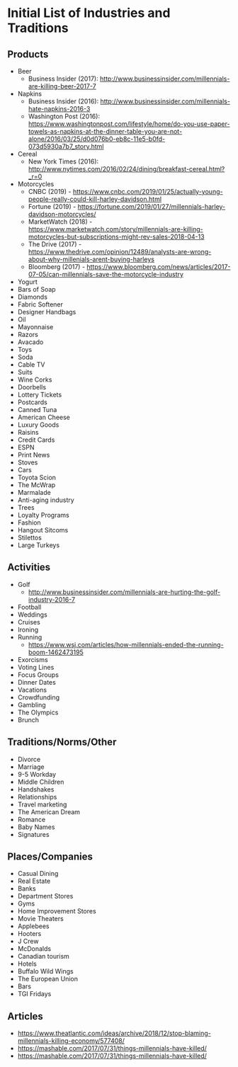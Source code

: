 # Initial List of Industries and Traditions

## Products
- Beer
  - Business Insider (2017): http://www.businessinsider.com/millennials-are-killing-beer-2017-7
- Napkins
  - Business Insider (2016): http://www.businessinsider.com/millennials-hate-napkins-2016-3
  - Washington Post (2016): https://www.washingtonpost.com/lifestyle/home/do-you-use-paper-towels-as-napkins-at-the-dinner-table-you-are-not-alone/2016/03/25/d0d076b0-eb8c-11e5-b0fd-073d5930a7b7_story.html
- Cereal
  - New York Times (2016): http://www.nytimes.com/2016/02/24/dining/breakfast-cereal.html?_r=0
- Motorcycles
  - CNBC (2019) - https://www.cnbc.com/2019/01/25/actually-young-people-really-could-kill-harley-davidson.html
  - Fortune (2019) - https://fortune.com/2019/01/27/millennials-harley-davidson-motorcycles/
  - MarketWatch (2018) - https://www.marketwatch.com/story/millennials-are-killing-motorcycles-but-subscriptions-might-rev-sales-2018-04-13
  - The Drive (2017) - https://www.thedrive.com/opinion/12489/analysts-are-wrong-about-why-millenials-arent-buying-harleys
  - Bloomberg (2017) - https://www.bloomberg.com/news/articles/2017-07-05/can-millennials-save-the-motorcycle-industry
- Yogurt
- Bars of Soap
- Diamonds
- Fabric Softener
- Designer Handbags
- Oil
- Mayonnaise
- Razors
- Avacado
- Toys
- Soda
- Cable TV
- Suits
- Wine Corks
- Doorbells
- Lottery Tickets
- Postcards
- Canned Tuna
- American Cheese
- Luxury Goods
- Raisins
- Credit Cards
- ESPN
- Print News
- Stoves
- Cars
- Toyota Scion
- The McWrap
- Marmalade
- Anti-aging industry
- Trees
- Loyalty Programs
- Fashion
- Hangout Sitcoms
- Stilettos
- Large Turkeys

## Activities 
- Golf
  - http://www.businessinsider.com/millennials-are-hurting-the-golf-industry-2016-7
- Football
- Weddings
- Cruises
- Ironing
- Running
  - https://www.wsj.com/articles/how-millennials-ended-the-running-boom-1462473195
- Exorcisms
- Voting Lines
- Focus Groups
- Dinner Dates
- Vacations
- Crowdfunding
- Gambling
- The Olympics
- Brunch

## Traditions/Norms/Other
- Divorce
- Marriage
- 9-5 Workday
- Middle Children
- Handshakes
- Relationships
- Travel marketing
- The American Dream
- Romance
- Baby Names
- Signatures

## Places/Companies
- Casual Dining
- Real Estate
- Banks
- Department Stores
- Gyms
- Home Improvement Stores
- Movie Theaters
- Applebees
- Hooters
- J Crew
- McDonalds
- Canadian tourism
- Hotels
- Buffalo Wild Wings
- The European Union
- Bars
- TGI Fridays

## Articles
- https://www.theatlantic.com/ideas/archive/2018/12/stop-blaming-millennials-killing-economy/577408/
- https://mashable.com/2017/07/31/things-millennials-have-killed/
- https://mashable.com/2017/07/31/things-millennials-have-killed/
